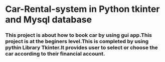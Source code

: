 # Car-Rental-system in Python tkinter and Mysql database
###     This project is about how to book car by using gui app.This project is at the beginers level.This is completed by using pythin Library Tkinter.It provides user to select or choose the car according to their financial account.
